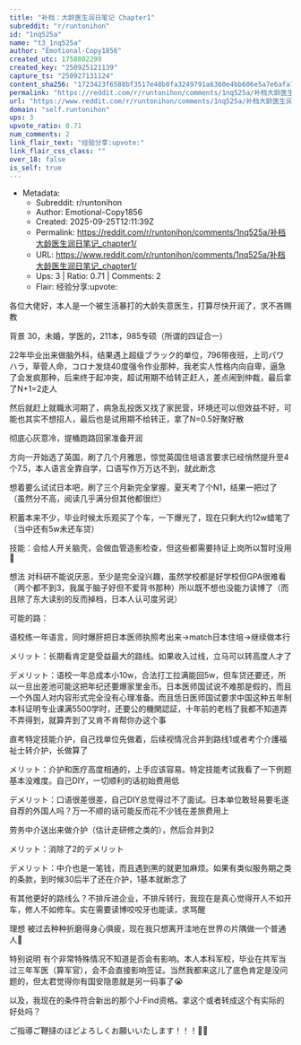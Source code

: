 ```yaml
---
title: "补档：大龄医生润日笔记 Chapter1"
subreddit: "r/runtonihon"
id: "1nq525a"
name: "t3_1nq525a"
author: "Emotional-Copy1856"
created_utc: 1758802299
created_key: "250925121139"
capture_ts: "250927131124"
content_sha256: "1723423f6588bf3517e48b0fa3249791a6360e4bb606e5a7e6afa78249cde622"
permalink: "https://reddit.com/r/runtonihon/comments/1nq525a/补档大龄医生润日笔记_chapter1/"
url: "https://www.reddit.com/r/runtonihon/comments/1nq525a/补档大龄医生润日笔记_chapter1/"
domain: "self.runtonihon"
ups: 3
upvote_ratio: 0.71
num_comments: 2
link_flair_text: "经验分享:upvote:"
link_flair_css_class: ""
over_18: false
is_self: true
---
```


- Metadata:
  - Subreddit: r/runtonihon
  - Author: Emotional-Copy1856
  - Created: 2025-09-25T12:11:39Z
  - Permalink: https://reddit.com/r/runtonihon/comments/1nq525a/补档大龄医生润日笔记_chapter1/
  - URL: https://www.reddit.com/r/runtonihon/comments/1nq525a/补档大龄医生润日笔记_chapter1/
  - Ups: 3 | Ratio: 0.71 | Comments: 2
  - Flair: 经验分享:upvote:

各位大佬好，本人是一个被生活暴打的大龄失意医生，打算尽快开润了，求不吝赐教

背景 30，未婚，学医的，211本，985专硕（所谓的四证合一）

22年毕业出来做脑外科，结果遇上超级ブラック的单位，796带夜班，上司パワハラ，草菅人命，コロナ发烧40度强令作业那种，我老实人性格内向自卑，逼急了会发疯那种，后来终于起冲突，超试用期不给转正赶人，差点闹到仲裁，最后拿了N+1=2走人

然后就赶上就職氷河期了，病急乱投医又找了家民营，环境还可以但效益不好，可能也其实不想招人，最后也是试用期不给转正，拿了N=0.5好聚好散

彻底心灰意冷，提桶跑路回家准备开润

方向一开始选了英国，刷了几个月雅思，惊觉英国住培语言要求已经悄然提升至4个7.5，本人语言全靠自学，口语写作万万达不到，就此断念

想着要么试试日本吧，刷了三个月新完全掌握，夏天考了个N1，结果一把过了（虽然分不高，阅读几乎满分但其他都很烂）

积蓄本来不少，毕业时候太乐观买了个车，一下爆光了，现在只剩大约12w蜡笔了（当中还有5w未还车贷）

技能：会给人开关脑壳，会做血管造影检查，但这些都需要持证上岗所以暂时没用🥲

想法
对科研不能说厌恶，至少是完全没兴趣，虽然学校都是好学校但GPA很难看（两个都不到3，我属于脑子好但不爱背书那种）所以既不想也没能力读博了（而且除了东大读别的反而掉档，日本人认可度另说）

可能的路：

语校练一年语言，同时爆肝把日本医师执照考出来→match日本住培→继续做本行

メリット：长期看肯定是受益最大的路线。如果收入过线，立马可以转高度人才了

デメリット：语校一年总成本小10w，合法打工拉满能回5w，但车贷还要还，所以一旦出差池可能这把年纪还要爆家里金币。日本医师国试说不难那是假的，而且一个外国人对内容形式完全没有心理准备。而且恁日医师国试要求中国这种五年制本科证明专业课满5500学时，还要公的機関認証，十年前的老档了我都不知道弄不弄得到，就算弄到了又肯不肯帮你办这个事

直考特定技能介护，自己找单位先做着，后续视情况合并到路线1或者考个介護福祉士转介护，长做算了

メリット：介护和医疗高度相通的，上手应该容易。特定技能考试我看了一下例题基本没难度。自己DIY，一切顺利的话初始费用低

デメリット：口语很差很差，自己DIY总觉得过不了面试。日本单位敢轻易要毛遂自荐的外国人吗？万一不顺的话可能反而花不少钱在差旅费用上

劳务中介送出来做介护（估计走研修之类的），然后合并到2

メリット：消除了2的デメリット

デメリット：中介也是一笔钱，而且遇到黑的就更加麻烦。如果有类似服务期之类的条款，到时候30后半了还在介护，1基本就断念了

有其他更好的路线么？不排斥进企业，不排斥转行，我现在是真心觉得开人不如开车，修人不如修车。实在需要读博咬咬牙也能读，求骂醒

理想
被过去种种折磨得身心俱疲，现在我只想离开洼地在世界の片隅做一个普通人🥲

特别说明
有个非常特殊情况不知道是否会有影响。本人本科军校，毕业在共军当过三年军医（算军官），会不会直接影响签证。当然我都来这儿了底色肯定是没问题的，但太君觉得你有国安隐患就是另一码事了😭

以及，我现在的条件符合新出的那个J-Find资格。拿这个或者转成这个有实际的好处吗？

ご指導ご鞭撻のほどよろしくお願いいたします！！！🙇‍♂️
